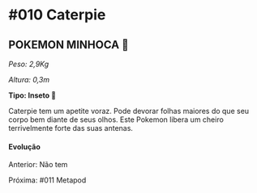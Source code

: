 # #010 Caterpie

## POKEMON MINHOCA :bug:

_Peso: 2,9Kg_

_Altura: 0,3m_

**Tipo: Inseto :bug:**

Caterpie tem um apetite voraz. Pode devorar folhas maiores do que seu corpo bem diante de seus olhos. Este Pokemon libera um cheiro terrivelmente forte das suas antenas.

#### Evolução

Anterior: Não tem

Próxima: #011 Metapod